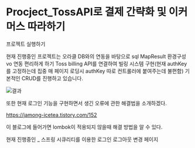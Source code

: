 # Procject_TossAPI로 결제 간략화 및 이커머스 따라하기
프로젝트 실행하기

현재 진행중인 프로젝트는 
오라클 DB와의 연동을 바탕으로 
sql MapResult 환경구성 vo 연동 편리하게 하기
Toss billing API를 연결하여 빌링 시스템 구현(현재 authKey를 고정하는데 집중 매 페이지 로딩시 authKey 따로 컨트롤러에 붙여주는데 불편함)
기본적인 CRUD를 진행하고 있습니다.


![결과](https://user-images.githubusercontent.com/58061933/193989727-0103e98a-fba1-4ca7-a515-26c132c7263f.PNG)



또한 현재 로그인 기능을 구현하면서 생긴 오류에 관한 해결법을 소개하겠다.

https://jamong-icetea.tistory.com/152

이 블로그에 들어가면 lombok이 적용되지 않을때 해결 방법을 알 수 있다.


현재 진행중인 _ 스프링 시큐리티를 이용한 로그인 로그아웃 변경 페이지

